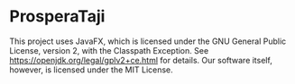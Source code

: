 # ProsperaTaji

This project uses JavaFX, which is licensed under the GNU General Public License, version 2, with the Classpath Exception. See https://openjdk.org/legal/gplv2+ce.html for details.
Our software itself, however, is licensed under the MIT License.

